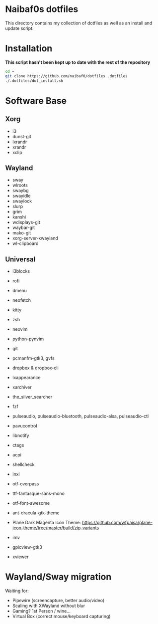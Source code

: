 Naibaf0s dotfiles
=================

This directory contains my collection of dotfiles as well as an install and
update script.

Installation 
============
**This script hasn't been kept up to date with the rest of the repository**

```bash
cd ~
git clone https://github.com/naibaf0/dotfiles .dotfiles
./.dotfiles/dot_install.sh
```

Software Base
=============

Xorg
----
* i3
* dunst-git
* lxrandr
* xrandr
* xclip

Wayland
-------
* sway
* wlroots
* swaybg
* swayidle
* swaylock
* slurp
* grim
* kanshi
* wdisplays-git
* waybar-git
* mako-git
* xorg-server-xwayland
* wl-clipboard


Universal
---------
* i3blocks
* rofi
* dmenu
* neofetch
* kitty
* zsh
* neovim
* python-pynvim
* git
* pcmanfm-gtk3, gvfs
* dropbox & dropbox-cli
* lxappearance
* xarchiver
* the_silver_searcher
* fzf
* pulseaudio, pulseaudio-bluetooth, pulseaudio-alsa, pulseaudio-ctl
* pavucontrol
* libnotify
* ctags
* acpi
* shellcheck
* inxi

* otf-overpass
* ttf-fantasque-sans-mono
* otf-font-awesome

* ant-dracula-gtk-theme

* Plane Dark Magenta Icon Theme: https://github.com/wfpaisa/plane-icon-theme/tree/master/build/zip-variants

* imv
* gpicview-gtk3
* xviewer

Wayland/Sway migration
======================

Waiting for:
* Pipewire (screencapture, better audio/video)
* Scaling with XWayland without blur
* Gaming? 1st Person / wine...
* Virtual Box (correct mouse/keyboard capturing)

